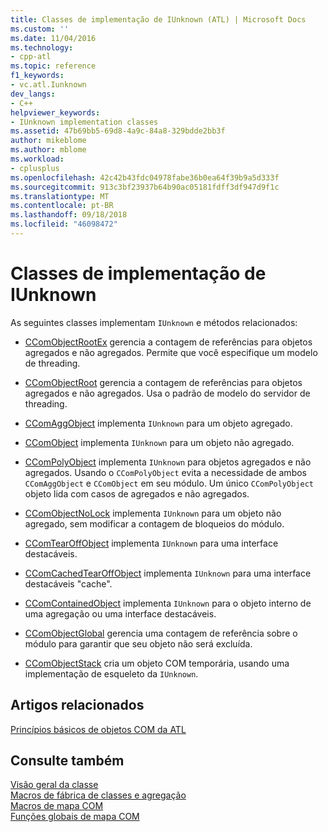 ```yaml
---
title: Classes de implementação de IUnknown (ATL) | Microsoft Docs
ms.custom: ''
ms.date: 11/04/2016
ms.technology:
- cpp-atl
ms.topic: reference
f1_keywords:
- vc.atl.Iunknown
dev_langs:
- C++
helpviewer_keywords:
- IUnknown implementation classes
ms.assetid: 47b69bb5-69d8-4a9c-84a8-329bdde2bb3f
author: mikeblome
ms.author: mblome
ms.workload:
- cplusplus
ms.openlocfilehash: 42c42b43fdc04978fabe36b0ea64f39b9a5d333f
ms.sourcegitcommit: 913c3bf23937b64b90ac05181fdff3df947d9f1c
ms.translationtype: MT
ms.contentlocale: pt-BR
ms.lasthandoff: 09/18/2018
ms.locfileid: "46098472"
---
```

# <a name="iunknown-implementation-classes"></a>Classes de implementação de IUnknown

As seguintes classes implementam `IUnknown` e métodos relacionados:

- [CComObjectRootEx](../atl/reference/ccomobjectrootex-class.md) gerencia a contagem de referências para objetos agregados e não agregados. Permite que você especifique um modelo de threading.

- [CComObjectRoot](../atl/reference/ccomobjectroot-class.md) gerencia a contagem de referências para objetos agregados e não agregados. Usa o padrão de modelo do servidor de threading.

- [CComAggObject](../atl/reference/ccomaggobject-class.md) implementa `IUnknown` para um objeto agregado.

- [CComObject](../atl/reference/ccomobject-class.md) implementa `IUnknown` para um objeto não agregado.

- [CComPolyObject](../atl/reference/ccompolyobject-class.md) implementa `IUnknown` para objetos agregados e não agregados. Usando o `CComPolyObject` evita a necessidade de ambos `CComAggObject` e `CComObject` em seu módulo. Um único `CComPolyObject` objeto lida com casos de agregados e não agregados.

- [CComObjectNoLock](../atl/reference/ccomobjectnolock-class.md) implementa `IUnknown` para um objeto não agregado, sem modificar a contagem de bloqueios do módulo.

- [CComTearOffObject](../atl/reference/ccomtearoffobject-class.md) implementa `IUnknown` para uma interface destacáveis.

- [CComCachedTearOffObject](../atl/reference/ccomcachedtearoffobject-class.md) implementa `IUnknown` para uma interface destacáveis "cache".

- [CComContainedObject](../atl/reference/ccomcontainedobject-class.md) implementa `IUnknown` para o objeto interno de uma agregação ou uma interface destacáveis.

- [CComObjectGlobal](../atl/reference/ccomobjectglobal-class.md) gerencia uma contagem de referência sobre o módulo para garantir que seu objeto não será excluída.

- [CComObjectStack](../atl/reference/ccomobjectstack-class.md) cria um objeto COM temporária, usando uma implementação de esqueleto da `IUnknown`.

## <a name="related-articles"></a>Artigos relacionados

[Princípios básicos de objetos COM da ATL](../atl/fundamentals-of-atl-com-objects.md)

## <a name="see-also"></a>Consulte também

[Visão geral da classe](../atl/atl-class-overview.md)<br/>
[Macros de fábrica de classes e agregação](../atl/reference/aggregation-and-class-factory-macros.md)<br/>
[Macros de mapa COM](../atl/reference/com-map-macros.md)<br/>
[Funções globais de mapa COM](../atl/reference/com-map-global-functions.md)

